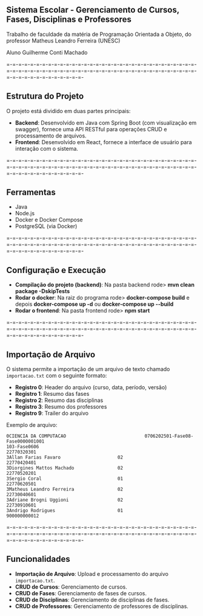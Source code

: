 ## Sistema Escolar - Gerenciamento de Cursos, Fases, Disciplinas e Professores

Trabalho de faculdade da matéria de Programação Orientada a Objeto, do professor Matheus Leandro Ferreira (UNESC)

Aluno Guilherme Conti Machado

=-=-=-=-=-=-=-=-=-=-=-=-=-=-=-=-=-=-=-=-=-=-=-=-=-=-=-=-=-=-=-=-=-=-=-=-=-=-=-=-=-=-=-=-=-=-=-=-=-=-=-=-=-=-=-=-=-=-=-=-=-=-=-=-=-=-=-=-=-=-=-=-=-=-=-=-=-

## Estrutura do Projeto

O projeto está dividido em duas partes principais:

- **Backend**: Desenvolvido em Java com Spring Boot (com visualização em swagger), fornece uma API RESTful para operações CRUD e processamento de arquivos.
- **Frontend**: Desenvolvido em React, fornece a interface de usuário para interação com o sistema.

=-=-=-=-=-=-=-=-=-=-=-=-=-=-=-=-=-=-=-=-=-=-=-=-=-=-=-=-=-=-=-=-=-=-=-=-=-=-=-=-=-=-=-=-=-=-=-=-=-=-=-=-=-=-=-=-=-=-=-=-=-=-=-=-=-=-=-=-=-=-=-=-=-=-=-=-=-

## Ferramentas

- Java
- Node.js
- Docker e Docker Compose
- PostgreSQL (via Docker)

=-=-=-=-=-=-=-=-=-=-=-=-=-=-=-=-=-=-=-=-=-=-=-=-=-=-=-=-=-=-=-=-=-=-=-=-=-=-=-=-=-=-=-=-=-=-=-=-=-=-=-=-=-=-=-=-=-=-=-=-=-=-=-=-=-=-=-=-=-=-=-=-=-=-=-=-=-

## Configuração e Execução

- **Compilação do projeto (backend)**: Na pasta backend rode> **mvn clean package -DskipTests**
- **Rodar o docker**: Na raiz do programa rode> **docker-compose build** e depois **docker-compose up -d** ou **docker-compose up --build**
- **Rodar o frontend**: Na pasta frontend rode> **npm start**

=-=-=-=-=-=-=-=-=-=-=-=-=-=-=-=-=-=-=-=-=-=-=-=-=-=-=-=-=-=-=-=-=-=-=-=-=-=-=-=-=-=-=-=-=-=-=-=-=-=-=-=-=-=-=-=-=-=-=-=-=-=-=-=-=-=-=-=-=-=-=-=-=-=-=-=-=-

## Importação de Arquivo

O sistema permite a importação de um arquivo de texto chamado `importacao.txt` com o seguinte formato:

- **Registro 0**: Header do arquivo (curso, data, período, versão)
- **Registro 1**: Resumo das fases
- **Registro 2**: Resumo das disciplinas
- **Registro 3**: Resumo dos professores
- **Registro 9**: Trailer do arquivo

Exemplo de arquivo:
```
0CIENCIA DA COMPUTACAO                             0706202501-Fase08-Fase0000001001
103-Fase0606
22770320301
3Allan Farias Favaro                     02
22770420401
3Diorgines Mattos Machado                02
22770520201
3Sergio Coral                            01
22770620501
3Matheus Leandro Ferreira                02
22730040601
3Adriane Brogni Uggioni                  02
22730910601
3Andrigo Rodrigues                       01
900000000012
```

=-=-=-=-=-=-=-=-=-=-=-=-=-=-=-=-=-=-=-=-=-=-=-=-=-=-=-=-=-=-=-=-=-=-=-=-=-=-=-=-=-=-=-=-=-=-=-=-=-=-=-=-=-=-=-=-=-=-=-=-=-=-=-=-=-=-=-=-=-=-=-=-=-=-=-=-=-

## Funcionalidades

- **Importação de Arquivo**: Upload e processamento do arquivo `importacao.txt`.
- **CRUD de Cursos**: Gerenciamento de cursos.
- **CRUD de Fases**: Gerenciamento de fases de cursos.
- **CRUD de Disciplinas**: Gerenciamento de disciplinas de fases.
- **CRUD de Professores**: Gerenciamento de professores de disciplinas.

